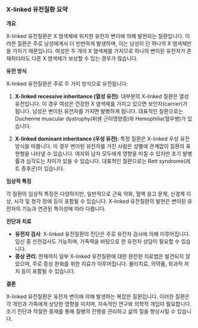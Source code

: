### X-linked 유전질환 요약

**개요**

X-linked 유전질환은 X 염색체에 위치한 유전자 변이에 의해 발현되는 질환입니다. 이러한 질환은 주로 남성에게서 더 빈번하게 발생하며, 이는 남성이 단 하나의 X 염색체만을 가지기 때문입니다. 여성은 두 개의 X 염색체를 가지므로 하나의 변이된 유전자가 존재하더라도 다른 X 염색체가 보상할 수 있는 경우가 많습니다.

**유전 방식**

X-linked 유전질환은 주로 두 가지 방식으로 유전됩니다:

1. **X-linked recessive inheritance (열성 유전)**: 대부분의 X-linked 질환은 열성 유전입니다. 이 경우 여성은 건강한 X 염색체를 가지고 있으면 보인자(carrier)가 됩니다. 남성은 변이된 유전자를 가지면 발병하게 됩니다. 대표적인 질환으로는 Duchenne muscular dystrophy(뒤쉔 근이영양증)와 Hemophilia(혈우병)가 있습니다.

2. **X-linked dominant inheritance (우성 유전)**: 특정 질환은 X-linked 우성 유전 방식을 따릅니다. 이 경우 변이된 유전자를 가진 사람은 성별에 관계없이 질환의 표현형을 나타낼 수 있습니다. 여자와 남자 모두에게 영향을 미칠 수 있지만 초기 발병률과 심각도는 차이가 있을 수 있습니다. 대표적인 질환으로는 Rett syndrome(레트 증후군)이 있습니다.

**임상적 특징**

각 질환의 임상적 특징은 다양하지만, 일반적으로 근육 약화, 혈액 응고 문제, 신경계 이상, 시각 및 청각 장애 등이 포함될 수 있습니다. X-linked 유전질환의 발현은 변이된 유전자의 기능과 연관된 특이성에 따라 다릅니다.

**진단과 치료**

- **유전자 검사**: X-linked 유전질환의 진단은 주로 유전자 검사에 의해 이루어집니다. 임신 중 산전검사도 가능하며, 가족력을 바탕으로 한 유전자 상담이 필요할 수 있습니다.
- **증상 관리**: 현재까지 일부 X-linked 유전질환에 대한 완전한 치료법은 발견되지 않았으며, 주로 증상 완화를 위한 치료가 이루어집니다. 물리치료, 의약품, 외과적 처치 등이 포함될 수 있습니다.

**결론**

X-linked 유전질환은 유전자 변이에 의해 발생하는 복잡한 질환입니다. 이러한 질환은 각 개인과 가족에게 상당한 영향을 미치며, 지속적인 연구와 의학적 개입이 필요합니다. 조기 진단과 적절한 중재를 통해 질병의 진행을 관리하고 삶의 질을 향상시킬 수 있습니다.